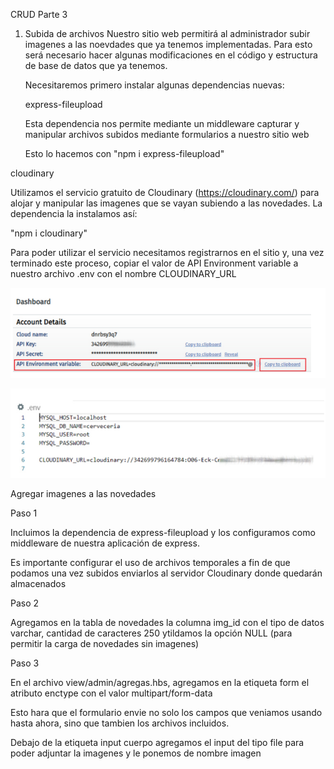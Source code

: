 CRUD Parte 3


1. Subida de archivos
   Nuestro sitio web permitirá al administrador subir imagenes a las noevdades que ya tenemos implementadas. Para esto será necesario hacer algunas modificaciones en el código y estructura de base de datos que ya tenemos.

    Necesitaremos primero instalar algunas dependencias nuevas:

    express-fileupload

    Esta dependencia nos permite mediante un middleware capturar y manipular archivos subidos mediante formularios a nuestro sitio web

    Esto lo hacemos con "npm i express-fileupload"

cloudinary

Utilizamos el servicio gratuito de Cloudinary (https://cloudinary.com/) para alojar y manipular las imagenes que se vayan subiendo a las novedades. La dependencia la instalamos así:

"npm i cloudinary"


Para poder utilizar el servicio necesitamos registrarnos en el sitio y, una vez terminado este proceso, copiar el valor de API Environment variable a nuestro archivo .env con el nombre CLOUDINARY_URL

![1700096768818](image/resumen/1700096768818.png)

![1700096781250](image/resumen/1700096781250.png)

Agregar imagenes a las novedades

Paso 1

Incluimos la dependencia de express-fileupload y los configuramos como middleware de nuestra aplicación de express.

Es importante configurar el uso de archivos temporales a fin de que podamos una vez subidos enviarlos al servidor Cloudinary donde quedarán almacenados


Paso 2

Agregamos en la tabla de novedades la columna img_id con el tipo de datos varchar, cantidad de caracteres 250 ytildamos la opción NULL (para permitir la carga de novedades sin imagenes)


Paso 3

En el archivo view/admin/agregas.hbs, agregamos en la etiqueta form el atributo enctype con el valor multipart/form-data

Esto hara que el formulario envie no solo los campos que veniamos usando hasta ahora, sino que tambien los archivos incluidos.

Debajo de la etiqueta input cuerpo agregamos el input del tipo file para poder adjuntar la imagenes y le ponemos de nombre imagen
